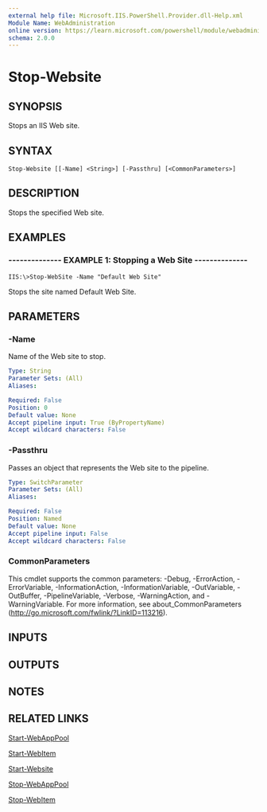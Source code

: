 ```yaml
---
external help file: Microsoft.IIS.PowerShell.Provider.dll-Help.xml
Module Name: WebAdministration
online version: https://learn.microsoft.com/powershell/module/webadministration/stop-website?view=windowsserver2012-ps&wt.mc_id=ps-gethelp
schema: 2.0.0
---
```


# Stop-Website

## SYNOPSIS
Stops an IIS Web site.

## SYNTAX

```
Stop-Website [[-Name] <String>] [-Passthru] [<CommonParameters>]
```

## DESCRIPTION
Stops the specified Web site.

## EXAMPLES

### -------------- EXAMPLE 1: Stopping a Web Site --------------
```
IIS:\>Stop-WebSite -Name "Default Web Site"
```

Stops the site named Default Web Site.

## PARAMETERS

### -Name
Name of the Web site to stop.

```yaml
Type: String
Parameter Sets: (All)
Aliases: 

Required: False
Position: 0
Default value: None
Accept pipeline input: True (ByPropertyName)
Accept wildcard characters: False
```

### -Passthru
Passes an object that represents the Web site to the pipeline.

```yaml
Type: SwitchParameter
Parameter Sets: (All)
Aliases: 

Required: False
Position: Named
Default value: None
Accept pipeline input: False
Accept wildcard characters: False
```

### CommonParameters
This cmdlet supports the common parameters: -Debug, -ErrorAction, -ErrorVariable, -InformationAction, -InformationVariable, -OutVariable, -OutBuffer, -PipelineVariable, -Verbose, -WarningAction, and -WarningVariable. For more information, see about_CommonParameters (http://go.microsoft.com/fwlink/?LinkID=113216).

## INPUTS

## OUTPUTS

## NOTES

## RELATED LINKS

[Start-WebAppPool](./Start-WebAppPool.md)

[Start-WebItem](./Start-WebItem.md)

[Start-Website](./Start-Website.md)

[Stop-WebAppPool](./Stop-WebAppPool.md)

[Stop-WebItem](./Stop-WebItem.md)

